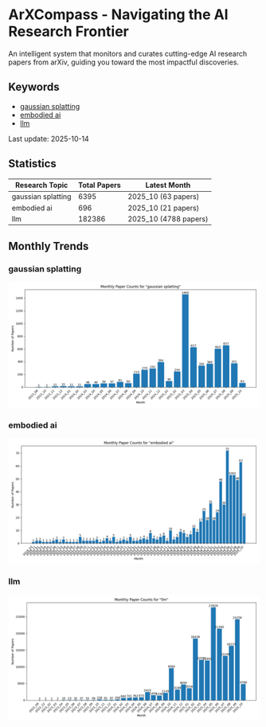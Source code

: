 # ArXCompass - Navigating the AI Research Frontier
An intelligent system that monitors and curates cutting-edge AI research papers from arXiv, guiding you toward the most impactful discoveries.

## Keywords

- [gaussian splatting](gaussian_splatting/)
- [embodied ai](embodied_ai/)
- [llm](llm/)

Last update: 2025-10-14

## Statistics

| Research Topic | Total Papers | Latest Month |
| --- | --- | --- |
| gaussian splatting | 6395 | 2025_10 (63 papers) |
| embodied ai | 696 | 2025_10 (21 papers) |
| llm | 182386 | 2025_10 (4788 papers) |

## Monthly Trends

### gaussian splatting

![Monthly Paper Counts for gaussian splatting](gaussian_splatting/monthly_stats.png)

### embodied ai

![Monthly Paper Counts for embodied ai](embodied_ai/monthly_stats.png)

### llm

![Monthly Paper Counts for llm](llm/monthly_stats.png)

